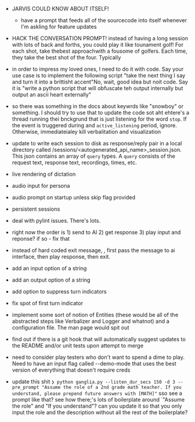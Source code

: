 - JARVIS COULD KNOW ABOUT ITSELF!
    - have a prompt that feeds all of the sourcecode into itself whenever I'm askling for feature updates

- HACK THE CONVERSATION PROMPT! instead of having a long session with lots of back and forths, you could play it like tounament golf! For each shot, take thebest approachwith a fousome of golfers. Each time, they take the best shot of the four. Typically
- in order to impress my loved ones, I need to do it with code. Say your use case is to implement the following script "take the next thing I say and turn it into a brittisht accent"No, wait, good idea but noit code. Say it is "write a python script that will obfuscate teh output internally but output an ascii heart externally"
- so there was something in the docs about keywrds like "snowboy" or something. I should try to use that to update the code sot aht ehtere's a thread running thei bnckgrund that is just listening for the word `stop`. If the event is truggered during and `active_listening` period, ignore. Otherwise, immediateialey kill verbalitation and visualization
- update to write each session to disk as response/reply pair in a local directory called /sessions/<autogenerated_api_name>_session.json. This json contains an array of `query` types. A `query` consists of the request text, response text, recordings, times, etc.
- live rendering of dictation
- audio input for persona
- audio prompt on startup unless skip flag provided
- persistent sessions
- deal with pylint issues. There's lots. 
- right now the order is 1) send to AI 2) get response 3) play input and reponse? if so - fix that
- instead of hard coded exit message, , first pass the message to ai interface, then play response, then exit.
- add an input option of a string
- add an output option of a string
- add option to suppress turn indicators
- fix spot of first turn indicator
- implement some sort of notion of Entities (these would be all of the abstracted steps like Verbalizer and Logger and whatnot) and a configuration file. The man page would spit out 
- find out if there is a git hook that will automatically suggest updates to the README and/or unit tests upon attempt to merge

- need to consider play testers who don't want to spend a dime to play. Need to have an input flag called --demo-mode that uses the best version of everything that doesn't require creds
- update this shit `❯ python ganglia.py --listen_dur_secs 150 -d 3 --pre_prompt "Assume the role of a 2nd grade math teacher. If you understand, please prepend future answers with [MATH]"` sso see a prompt like that? see how there;'s lots of boilerplate around `"Assume the role\" and \"If you understand\"? can you update it so that you only input the role and the description without all the rest of the boilerplate?
